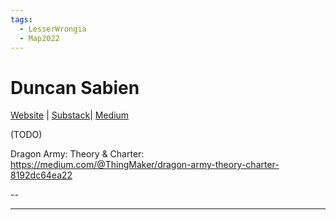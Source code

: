 ```yaml
---
tags:
  - LesserWrongia
  - Map2022
---
```

# Duncan Sabien

[Website]() | [Substack](https://substack.com/@homosabiens)| [Medium](https://medium.com/@ThingMaker)

(TODO)

Dragon Army: Theory & Charter: https://medium.com/@ThingMaker/dragon-army-theory-charter-8192dc64ea22

--

***